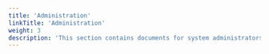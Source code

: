 ```yaml
---
title: 'Administration'
linkTitle: 'Administration'
weight: 3
description: 'This section contains documents for system administrators.'
---
```

